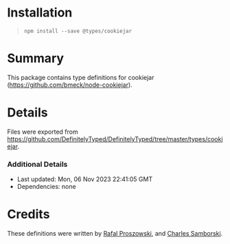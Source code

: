 # Installation
> `npm install --save @types/cookiejar`

# Summary
This package contains type definitions for cookiejar (https://github.com/bmeck/node-cookiejar).

# Details
Files were exported from https://github.com/DefinitelyTyped/DefinitelyTyped/tree/master/types/cookiejar.

### Additional Details
 * Last updated: Mon, 06 Nov 2023 22:41:05 GMT
 * Dependencies: none

# Credits
These definitions were written by [Rafal Proszowski](https://github.com/paroxp), and [Charles Samborski](https://github.com/demurgos).
